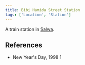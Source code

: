 ```yaml
---
title: Bibi Hamida Street Station
tags: ['Location', 'Station']
---
```

A train station in [Salwa](_wiki/salwa.md).

## References
- New Year's Day, 1998 1
